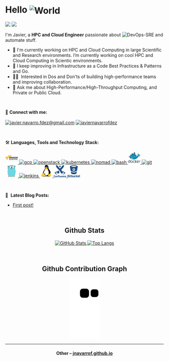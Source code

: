 <h1>Hello <img src="https://bestanimations.com/uploads/gifs/726892854earth-spinning-rotating-animation-14.gif" alt="World" width="50px" style="vertical-align: middle;" /></h1>

![](https://visitor-badge.glitch.me/badge?page_id=jnavarrof.jnavarrof)
![](https://komarev.com/ghpvc/?username=jnavarrof&label=Profile%20views&color=0e75b6&style=flat)

I'm Javier, a **HPC and Cloud Engineer** passionate about ![DevOps-SRE](https://img.shields.io/badge/DevOps-SRE-black) and automate stuff.
- 🔭&nbsp;I'm currently working on HPC and Cloud Computing in large Scientific and Research environments. 
I’m currently working on cool HPC and Cloud Computing in Scientic environments.
- 🌱&nbsp;I keep improving in Infrastructure as a Code Best Practices & Patterns and Go.
- 👨‍💻 &nbsp;Interested in Dos and Don'ts of building high-performance teams and improving collaboration.
- 💬&nbsp;Ask me about High-Performance/High-Throughput Computing, and Private or Public Cloud.
<br/>

🔗&nbsp;**Connect with me:**
<p align="left">
<a href="mailto: javier.navarro.fdez@gmail.com" target="blank"><img align="center" src="https://upload.wikimedia.org/wikipedia/commons/7/7e/Gmail_icon_%282020%29.svg" alt="javier.navarro.fdez@gmail.com" height="20"/></a>
<a href="https://linkedin.com/in/javiernavarrofdez" target="blank"><img align="center" src="https://raw.githubusercontent.com/rahuldkjain/github-profile-readme-generator/master/src/images/icons/Social/linked-in-alt.svg" alt="javiernavarrofdez" height="20"/></a>
<!--
<a href="https://dev.to/jnavarrof" target="blank"><img align="center" src="https://raw.githubusercontent.com/rahuldkjain/github-profile-readme-generator/master/src/images/icons/Social/devto.svg" alt="jnavarrof" height="30" width="40" /></a>
-->
</p>
<br/>

🛠️&nbsp;**Languages, Tools and Technology Stack:**
<p align="left">
<a href="https://aws.amazon.com" target="_blank" rel="noreferrer"><img src="https://raw.githubusercontent.com/devicons/devicon/master/icons/amazonwebservices/amazonwebservices-original-wordmark.svg" alt="aws" width="40" height="40"/> </a> 
<a href="https://cloud.google.com" target="_blank" rel="noreferrer"> <img src="https://www.vectorlogo.zone/logos/google_cloud/google_cloud-icon.svg" alt="gcp" width="40" height="40"/> </a>
<a href="#" target="_blank" rel="noreferrer"> <img src="https://www.vectorlogo.zone/logos/openstack/openstack-icon.svg" alt="openstack" width="40" height="40"/> </a>
<a href="https://kubernetes.io" target="_blank" rel="noreferrer"> <img src="https://www.vectorlogo.zone/logos/kubernetes/kubernetes-icon.svg" alt="kubernetes" width="40" height="40"/> </a> 
<a href="#" target="_blank" rel="noreferrer"> <img src="https://img.shields.io/badge/nomad-%237bc78f.svg?style=for-the-badge&logo=nomad&logoColor=white" alt="nomad" width="40" height="40"/> </a> 
<a href="https://www.gnu.org/software/bash/" target="_blank" rel="noreferrer"> <img src="https://www.vectorlogo.zone/logos/gnu_bash/gnu_bash-icon.svg" alt="bash" width="40" height="40"/> </a> <a href="https://www.docker.com/" target="_blank" rel="noreferrer"> <img src="https://raw.githubusercontent.com/devicons/devicon/master/icons/docker/docker-original-wordmark.svg" alt="docker" width="40" height="40"/> </a> 
<a href="https://git-scm.com/" target="_blank" rel="noreferrer"> <img src="https://www.vectorlogo.zone/logos/git-scm/git-scm-icon.svg" alt="git" width="40" height="40"/> </a>
<a href="https://golang.org" target="_blank" rel="noreferrer"> <img src="https://raw.githubusercontent.com/devicons/devicon/master/icons/go/go-original.svg" alt="go" width="40" height="40"/> </a> 
<a href="https://www.jenkins.io" target="_blank" rel="noreferrer"> <img src="https://www.vectorlogo.zone/logos/jenkins/jenkins-icon.svg" alt="jenkins" width="40" height="40"/> </a> 
<a href="https://www.linux.org/" target="_blank" rel="noreferrer"> <img src="https://raw.githubusercontent.com/devicons/devicon/master/icons/linux/linux-original.svg" alt="linux" width="40" height="40"/> </a>
<a href="#">
<img src="https://github.com/devicons/devicon/blob/master/icons/confluence/confluence-original-wordmark.svg" alt="confluence" height="40"/>
</a>
<a href="#">
<img src="https://github.com/devicons/devicon/blob/master/icons/bitbucket/bitbucket-original-wordmark.svg" alt="Bitbucket" height="40"/>
</a>
<!--
<code><img height="20" src="https://raw.githubusercontent.com/github/explore/80688e429a7d4ef2fca1e82350fe8e3517d3494d/topics/javascript/javascript.png"></code>
-->
</p>
<br/>

<!-- TODOL dev.to and medium -->
<!-- https://jnavarrof.github.io/feed.xml -->
📕 &nbsp;**Latest Blog Posts:**
<!-- BLOG-POST-LIST:START -->
- [First post!](https://jnavarrof.github.io/2018-10-26-first-post/)
<!-- BLOG-POST-LIST:END -->
<br/>

<h2 align="center">Github Stats</h2>
<p align="center">
<a href="https://github.com/jnavarrof/github-readme-stats">
  <img align="center" src="https://github-readme-stats.vercel.app/api?username=jnavarrof&count_private=true&show_icons=true&repo=github-readme-stats"  alt="GitHub Stats" />
</a>
<a href="https://github.com/jnavarrof/convoychat">
  <img align="center" src="https://github-readme-stats.vercel.app/api/top-langs/?username=jnavarrof&layout=compact" alt="Top Langs" />
</a>
</p>
<br/>

<h2 align="center">Github Contribution Graph</h2>
<p align="center">
  <img src="https://github.com/jnavarrof/jnavarrof/raw/output/github-contribution-grid-snake.svg" alt="snake"></center>
</p>

---

<h4 align="center">Other – <a href='https://jnavarrof.github.io' target="_blank">jnavarrof.github.io</a><h4>
